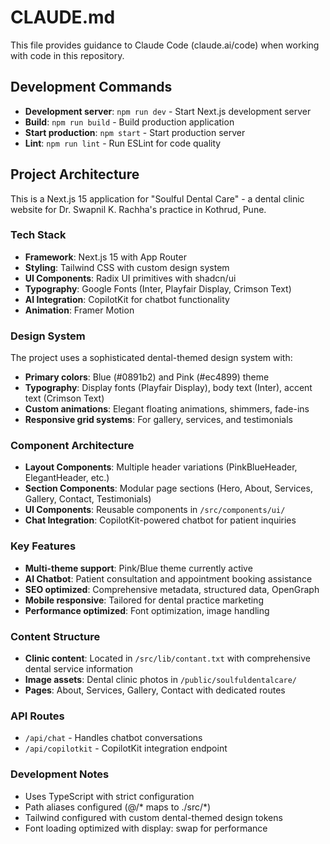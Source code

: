 # CLAUDE.md

This file provides guidance to Claude Code (claude.ai/code) when working with code in this repository.

## Development Commands

- **Development server**: `npm run dev` - Start Next.js development server
- **Build**: `npm run build` - Build production application
- **Start production**: `npm start` - Start production server
- **Lint**: `npm run lint` - Run ESLint for code quality

## Project Architecture

This is a Next.js 15 application for "Soulful Dental Care" - a dental clinic website for Dr. Swapnil K. Rachha's practice in Kothrud, Pune.

### Tech Stack
- **Framework**: Next.js 15 with App Router
- **Styling**: Tailwind CSS with custom design system
- **UI Components**: Radix UI primitives with shadcn/ui
- **Typography**: Google Fonts (Inter, Playfair Display, Crimson Text)
- **AI Integration**: CopilotKit for chatbot functionality
- **Animation**: Framer Motion

### Design System
The project uses a sophisticated dental-themed design system with:
- **Primary colors**: Blue (#0891b2) and Pink (#ec4899) theme
- **Typography**: Display fonts (Playfair Display), body text (Inter), accent text (Crimson Text)
- **Custom animations**: Elegant floating animations, shimmers, fade-ins
- **Responsive grid systems**: For gallery, services, and testimonials

### Component Architecture
- **Layout Components**: Multiple header variations (PinkBlueHeader, ElegantHeader, etc.)
- **Section Components**: Modular page sections (Hero, About, Services, Gallery, Contact, Testimonials)
- **UI Components**: Reusable components in `/src/components/ui/`
- **Chat Integration**: CopilotKit-powered chatbot for patient inquiries

### Key Features
- **Multi-theme support**: Pink/Blue theme currently active
- **AI Chatbot**: Patient consultation and appointment booking assistance
- **SEO optimized**: Comprehensive metadata, structured data, OpenGraph
- **Mobile responsive**: Tailored for dental practice marketing
- **Performance optimized**: Font optimization, image handling

### Content Structure
- **Clinic content**: Located in `/src/lib/contant.txt` with comprehensive dental service information
- **Image assets**: Dental clinic photos in `/public/soulfuldentalcare/`
- **Pages**: About, Services, Gallery, Contact with dedicated routes

### API Routes
- `/api/chat` - Handles chatbot conversations
- `/api/copilotkit` - CopilotKit integration endpoint

### Development Notes
- Uses TypeScript with strict configuration
- Path aliases configured (@/* maps to ./src/*)
- Tailwind configured with custom dental-themed design tokens
- Font loading optimized with display: swap for performance